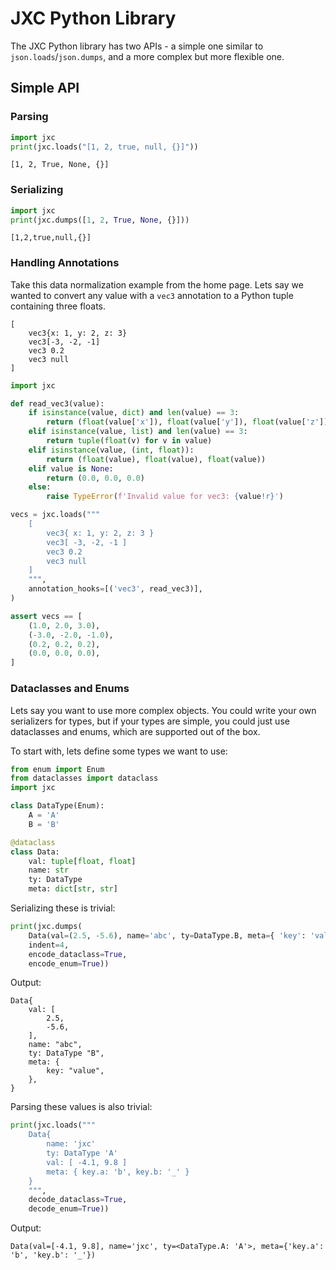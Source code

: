 # JXC Python Library

The JXC Python library has two APIs - a simple one similar to `json.loads`/`json.dumps`, and a more complex but more flexible one.

## Simple API

### Parsing
```python
import jxc
print(jxc.loads("[1, 2, true, null, {}]"))
```
```
[1, 2, True, None, {}]
```

### Serializing
```python
import jxc
print(jxc.dumps([1, 2, True, None, {}]))
```
```jxc
[1,2,true,null,{}]
```

### Handling Annotations

Take this data normalization example from the home page. Lets say we wanted to convert any value with a `vec3` annotation to a Python tuple containing three floats.

```jxc
[
    vec3{x: 1, y: 2, z: 3}
    vec3[-3, -2, -1]
    vec3 0.2
    vec3 null
]
```

```python
import jxc

def read_vec3(value):
    if isinstance(value, dict) and len(value) == 3:
        return (float(value['x']), float(value['y']), float(value['z']))
    elif isinstance(value, list) and len(value) == 3:
        return tuple(float(v) for v in value)
    elif isinstance(value, (int, float)):
        return (float(value), float(value), float(value))
    elif value is None:
        return (0.0, 0.0, 0.0)
    else:
        raise TypeError(f'Invalid value for vec3: {value!r}')

vecs = jxc.loads("""
    [
        vec3{ x: 1, y: 2, z: 3 }
        vec3[ -3, -2, -1 ]
        vec3 0.2
        vec3 null
    ]
    """,
    annotation_hooks=[('vec3', read_vec3)],
)

assert vecs == [
    (1.0, 2.0, 3.0),
    (-3.0, -2.0, -1.0),
    (0.2, 0.2, 0.2),
    (0.0, 0.0, 0.0),
]
```

### Dataclasses and Enums

Lets say you want to use more complex objects. You could write your own serializers for types, but if your types are simple, you could just use dataclasses and enums, which are supported out of the box.

To start with, lets define some types we want to use:

```python
from enum import Enum
from dataclasses import dataclass
import jxc

class DataType(Enum):
    A = 'A'
    B = 'B'

@dataclass
class Data:
    val: tuple[float, float]
    name: str
    ty: DataType
    meta: dict[str, str]
```

Serializing these is trivial:

```python
print(jxc.dumps(
    Data(val=(2.5, -5.6), name='abc', ty=DataType.B, meta={ 'key': 'value' }),
    indent=4,
    encode_dataclass=True,
    encode_enum=True))
```

Output:

```jxc
Data{
    val: [
        2.5,
        -5.6,
    ],
    name: "abc",
    ty: DataType "B",
    meta: {
        key: "value",
    },
}
```

Parsing these values is also trivial:

```python
print(jxc.loads("""
    Data{
        name: 'jxc'
        ty: DataType 'A'
        val: [ -4.1, 9.8 ]
        meta: { key.a: 'b', key.b: '_' }
    }
    """,
    decode_dataclass=True,
    decode_enum=True))
```

Output:

```
Data(val=[-4.1, 9.8], name='jxc', ty=<DataType.A: 'A'>, meta={'key.a': 'b', 'key.b': '_'})
```
